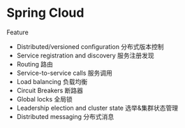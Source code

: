 # Spring Cloud 

Feature

* Distributed/versioned configuration 分布式版本控制
* Service registration and discovery 服务注册发现
* Routing 路由
* Service-to-service calls 服务调用
* Load balancing 负载均衡
* Circuit Breakers 断路器
* Global locks 全局锁
* Leadership election and cluster state 选举&集群状态管理
* Distributed messaging 分布式消息

